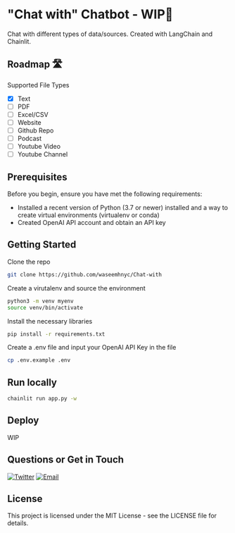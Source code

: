 # "Chat with" Chatbot - WIP👋

Chat with different types of data/sources. Created with LangChain and Chainlit.

## Roadmap 🛣

Supported File Types

- [x] Text
- [ ] PDF
- [ ] Excel/CSV
- [ ] Website
- [ ] Github Repo
- [ ] Podcast
- [ ] Youtube Video
- [ ] Youtube Channel

## Prerequisites

Before you begin, ensure you have met the following requirements:

- Installed a recent version of Python (3.7 or newer) installed and a way to create virtual environments (virtualenv or conda)
- Created OpenAI API account and obtain an API key

## Getting Started

Clone the repo

```bash
git clone https://github.com/waseemhnyc/Chat-with
```

Create a virutalenv and source the environment

```bash
python3 -m venv myenv
source venv/bin/activate
```

Install the necessary libraries

```bash
pip install -r requirements.txt
```

Create a .env file and input your OpenAI API Key in the file

```bash
cp .env.example .env
```

## Run locally

```bash
chainlit run app.py -w
```

## Deploy

WIP

## Questions or Get in Touch

[![Twitter](https://img.shields.io/badge/Twitter-1DA1F2?style=for-the-badge&logo=twitter&logoColor=white)](https://twitter.com/waseemhnyc)
[![Email](https://img.shields.io/badge/Gmail-D14836?style=for-the-badge&logo=gmail&logoColor=white)](mailto:waseemh.nyc@gmail.com)

## License

This project is licensed under the MIT License - see the LICENSE file for details.
